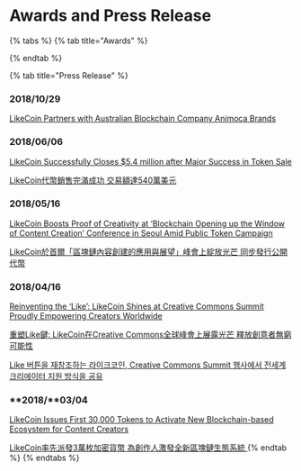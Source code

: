# Awards and Press Release

{% tabs %}
{% tab title="Awards" %}

{% endtab %}

{% tab title="Press Release" %}
### 2018/10/29

[LikeCoin Partners with Australian Blockchain Company Animoca Brands](https://www.einpresswire.com/article/466473512/likecoin-partners-with-australian-blockchain-company-animoca-brands)

### 2018/06/06

[LikeCoin Successfully Closes $5.4 million after Major Success in Token Sale](https://www.media-outreach.com/release.php/View/5719/LikeCoin+Successfully+Closes+%245.4+million+after+Major+Success+in+Token+Sale.html)

[LikeCoin代幣銷售完滿成功 交易額達540萬美元](https://www.media-outreach.com/release.php/View/5720)

### 2018/05/16

[LikeCoin Boosts Proof of Creativity at ‘Blockchain Opening up the Window of Content Creation’ Conference in Seoul Amid Public Token Campaign](https://www.media-outreach.com/release.php/View/5551/LikeCoin+Boosts+Proof+of+Creativity+at+%E2%80%98Blockchain+Opening+up+the+Window+of+Content+Creation%E2%80%99+Conference+in+Seoul+Amid+Public+Token+Campaign.html)

[LikeCoin於首爾「區塊鏈內容創建的應用與展望」峰會上綻放光芒 同步發行公開代幣](https://www.media-outreach.com/release.php/View/5552)

### 2018/04/16

[Reinventing the ‘Like’: LikeCoin Shines at Creative Commons Summit Proudly Empowering Creators Worldwide](https://www.media-outreach.com/View/5285/reinventing-the-like-likecoin-shines-at-creative-commons-summit-proudly-empowering-creators-worldwide)

[重塑Like鍵: LikeCoin在Creative Commons全球峰會上展露光芒 釋放創意者無窮可能性](https://www.media-outreach.com/View/5286/%E9%87%8D%E5%A1%91Like%E9%8D%B5%3A+LikeCoin%E5%9C%A8Creative+Commons%E5%85%A8%E7%90%83%E5%B3%B0%E6%9C%83%E4%B8%8A%E5%B1%95%E9%9C%B2%E5%85%89%E8%8A%92++++++%E9%87%8B%E6%94%BE%E5%89%B5%E6%84%8F%E8%80%85%E7%84%A1%E7%AA%AE%E5%8F%AF%E8%83%BD%E6%80%A7.html)

[Like 버튼을 재창조하는 라이크코인, Creative Commons Summit 행사에서 전세계 크리에이터 지원 방식을 공유](https://www.media-outreach.com/View/5287/Like+%EB%B2%84%ED%8A%BC%EC%9D%84+%EC%9E%AC%EC%B0%BD%EC%A1%B0%ED%95%98%EB%8A%94+%EB%9D%BC%EC%9D%B4%ED%81%AC%EC%BD%94%EC%9D%B8%2C+Creative+Commons+Summit+%ED%96%89%EC%82%AC%EC%97%90%EC%84%9C+%EC%A0%84%EC%84%B8%EA%B3%84+%ED%81%AC%EB%A6%AC%EC%97%90%EC%9D%B4%ED%84%B0+%EC%A7%80%EC%9B%90+%EB%B0%A9%EC%8B%9D%EC%9D%84+%EA%B3%B5%EC%9C%A0.html)

### **2018/**03/04

[LikeCoin Issues First 30,000 Tokens to Activate New Blockchain-based Ecosystem for Content Creators](https://www.businesswire.com/news/home/20180304005009/en/LikeCoin-Issues-30000-Tokens-Activate-New-Blockchain-based)

[LikeCoin率先派發3萬枚加密貨幣 為創作人激發全新區塊鏈生態系統](https://www.businesswire.com/news/home/20180301006741/zh-HK/)
{% endtab %}
{% endtabs %}

